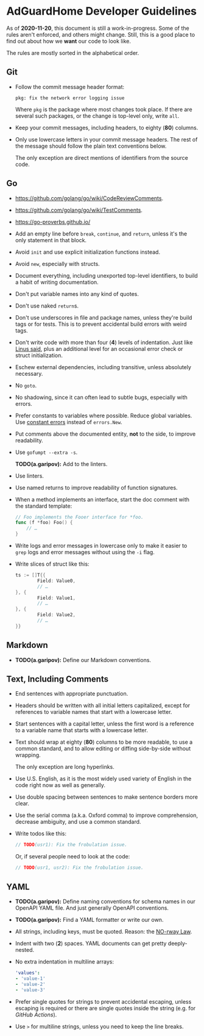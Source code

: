  #  AdGuardHome Developer Guidelines

As of **2020-11-20**, this document is still a work-in-progress.  Some of the
rules aren't enforced, and others might change.  Still, this is a good place to
find out about how we **want** our code to look like.

The rules are mostly sorted in the alphabetical order.

##  Git

 *  Follow the commit message header format:

    ```none
    pkg: fix the network error logging issue
    ```

    Where `pkg` is the package where most changes took place.  If there are
    several such packages, or the change is top-level only, write `all`.

 *  Keep your commit messages, including headers, to eighty (**80**) columns.

 *  Only use lowercase letters in your commit message headers.  The rest of the
    message should follow the plain text conventions below.

    The only exception are direct mentions of identifiers from the source code.

##  Go

 *  <https://github.com/golang/go/wiki/CodeReviewComments>.

 *  <https://github.com/golang/go/wiki/TestComments>.

 *  <https://go-proverbs.github.io/>

 *  Add an empty line before `break`, `continue`, and `return`, unless it's the
    only statement in that block.

 *  Avoid `init` and use explicit initialization functions instead.

 *  Avoid `new`, especially with structs.

 *  Document everything, including unexported top-level identifiers, to build
    a habit of writing documentation.

 *  Don't put variable names into any kind of quotes.

 *  Don't use naked `return`s.

 *  Don't use underscores in file and package names, unless they're build tags
    or for tests.  This is to prevent accidental build errors with weird tags.

 *  Don't write code with more than four (**4**) levels of indentation.  Just
    like [Linus said], plus an additional level for an occasional error check or
    struct initialization.

 *  Eschew external dependencies, including transitive, unless
    absolutely necessary.

 *  No `goto`.

 *  No shadowing, since it can often lead to subtle bugs, especially with
    errors.

 *  Prefer constants to variables where possible.  Reduce global variables.  Use
    [constant errors] instead of `errors.New`.

 *  Put comments above the documented entity, **not** to the side, to improve
    readability.

 *  Use `gofumpt --extra -s`.

    **TODO(a.garipov):** Add to the linters.

 *  Use linters.

 *  Use named returns to improve readability of function signatures.

 *  When a method implements an interface, start the doc comment with the
    standard template:

    ```go
    // Foo implements the Fooer interface for *foo.
    func (f *foo) Foo() {
        // …
    }
    ```

 *  Write logs and error messages in lowercase only to make it easier to `grep`
    logs and error messages without using the `-i` flag.

 *  Write slices of struct like this:

    ```go
    ts := []T{{
            Field: Value0,
            // …
    }, {
            Field: Value1,
            // …
    }, {
            Field: Value2,
            // …
    }}
    ```

[constant errors]: https://dave.cheney.net/2016/04/07/constant-errors
[Linus said]:      https://www.kernel.org/doc/html/v4.17/process/coding-style.html#indentation

##  Markdown

 *  **TODO(a.garipov):** Define our Markdown conventions.

##  Text, Including Comments

 *  End sentences with appropriate punctuation.

 *  Headers should be written with all initial letters capitalized, except for
    references to variable names that start with a lowercase letter.

 *  Start sentences with a capital letter, unless the first word is a reference
    to a variable name that starts with a lowercase letter.

 *  Text should wrap at eighty (**80**) columns to be more readable, to use
    a common standard, and to allow editing or diffing side-by-side without
    wrapping.

    The only exception are long hyperlinks.

 *  Use U.S. English, as it is the most widely used variety of English in the
    code right now as well as generally.

 *  Use double spacing between sentences to make sentence borders more clear.

 *  Use the serial comma (a.k.a. Oxford comma) to improve comprehension,
    decrease ambiguity, and use a common standard.

 *  Write todos like this:

    ```go
    // TODO(usr1): Fix the frobulation issue.
    ```

    Or, if several people need to look at the code:

    ```go
    // TODO(usr1, usr2): Fix the frobulation issue.
    ```

##  YAML

 *  **TODO(a.garipov):** Define naming conventions for schema names in our
    OpenAPI YAML file.  And just generally OpenAPI conventions.

 *  **TODO(a.garipov):** Find a YAML formatter or write our own.

 *  All strings, including keys, must be quoted.  Reason: the [NO-rway Law].

 *  Indent with two (**2**) spaces.  YAML documents can get pretty
    deeply-nested.

 *  No extra indentation in multiline arrays:

    ```yaml
    'values':
    - 'value-1'
    - 'value-2'
    - 'value-3'
    ```

 *  Prefer single quotes for strings to prevent accidental escaping, unless
    escaping is required or there are single quotes inside the string (e.g. for
    *GitHub Actions*).

 *  Use `>` for multiline strings, unless you need to keep the line breaks.

[NO-rway Law]: https://news.ycombinator.com/item?id=17359376
